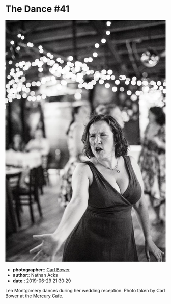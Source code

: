 # The Dance \#41

![Len Montgomery dances during her wedding reception](assets/2019-06-29-set-4-the-dance-41.webp)

* **photographer**:: [Carl Bower](https://carlbowerphotos.com)
* **author**:: Nathan Acks
* **date**:: 2019-06-29 21:30:29

Len Montgomery dances during her wedding reception. Photo taken by Carl Bower at the [Mercury Cafe](http://mercurycafe.com).
